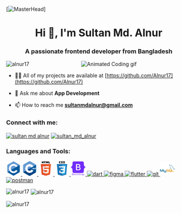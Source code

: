 [![MasterHead](https://images.prismic.io/impactio-blog/2575689d-8dfe-4d7c-b6a7-f33b170231b8_What+Does+a+Dart+and+Flutter+Developer+Do.png?auto=compress,format)]
<h1 align="center">Hi 👋, I'm Sultan Md. Alnur</h1>
<h3 align="center">A passionate frontend developer from Bangladesh</h3>
<img src="https://i.pinimg.com/originals/81/17/8b/81178b47a8598f0c81c4799f2cdd4057.gif" alt="Animated Coding gif" width="300" align="right">

<p align="left"> <img src="https://komarev.com/ghpvc/?username=alnur17&label=Profile%20views&color=0e75b6&style=flat" alt="alnur17" /> </p>

- 👨‍💻 All of my projects are available at [https://github.com/Alnur17](https://github.com/Alnur17)

- 💬 Ask me about **App Development**

- 📫 How to reach me **sultanmdalnur@gmail.com**

<h3 align="left">Connect with me:</h3>
<p align="left">
<a href="https://linkedin.com/in/sultan md alnur" target="blank"><img align="center" src="https://raw.githubusercontent.com/rahuldkjain/github-profile-readme-generator/master/src/images/icons/Social/linked-in-alt.svg" alt="sultan md alnur" height="30" width="40" /></a>
<a href="https://instagram.com/sultan_md_alnur" target="blank"><img align="center" src="https://raw.githubusercontent.com/rahuldkjain/github-profile-readme-generator/master/src/images/icons/Social/instagram.svg" alt="sultan_md_alnur" height="30" width="40" /></a>
</p>

<h3 align="left">Languages and Tools:</h3>
<p align="left"> <a href="https://www.cprogramming.com/" target="_blank" rel="noreferrer"> <img src="https://raw.githubusercontent.com/devicons/devicon/master/icons/c/c-original.svg" alt="c" width="40" height="40"/> </a> <a href="https://www.w3schools.com/cpp/" target="_blank" rel="noreferrer"> <img src="https://raw.githubusercontent.com/devicons/devicon/master/icons/cplusplus/cplusplus-original.svg" alt="cplusplus" width="40" height="40"/> </a><a href="https://www.w3.org/html/" target="_blank" rel="noreferrer"> <img src="https://raw.githubusercontent.com/devicons/devicon/master/icons/html5/html5-original-wordmark.svg" alt="html5" width="40" height="40"/> </a>  <a href="https://www.w3schools.com/css/" target="_blank" rel="noreferrer"> <img src="https://raw.githubusercontent.com/devicons/devicon/master/icons/css3/css3-original-wordmark.svg" alt="css3" width="40" height="40"/><a href="https://getbootstrap.com" target="_blank" rel="noreferrer"> <img src="https://raw.githubusercontent.com/devicons/devicon/master/icons/bootstrap/bootstrap-plain-wordmark.svg" alt="bootstrap" width="40" height="40"/> </a>  </a> <a href="https://dart.dev" target="_blank" rel="noreferrer"> <img src="https://www.vectorlogo.zone/logos/dartlang/dartlang-icon.svg" alt="dart" width="40" height="40"/> </a> <a href="https://www.figma.com/" target="_blank" rel="noreferrer"> <img src="https://www.vectorlogo.zone/logos/figma/figma-icon.svg" alt="figma" width="40" height="40"/> </a> <a href="https://flutter.dev" target="_blank" rel="noreferrer"> <img src="https://www.vectorlogo.zone/logos/flutterio/flutterio-icon.svg" alt="flutter" width="40" height="40"/> </a> <a href="https://git-scm.com/" target="_blank" rel="noreferrer"> <img src="https://www.vectorlogo.zone/logos/git-scm/git-scm-icon.svg" alt="git" width="40" height="40"/> </a> <a href="https://www.mysql.com/" target="_blank" rel="noreferrer"> <img src="https://raw.githubusercontent.com/devicons/devicon/master/icons/mysql/mysql-original-wordmark.svg" alt="mysql" width="40" height="40"/> </a> <a href="https://postman.com" target="_blank" rel="noreferrer"> <img src="https://www.vectorlogo.zone/logos/getpostman/getpostman-icon.svg" alt="postman" width="40" height="40"/> </a> </p>

<p><img align="left" src="https://github-readme-stats.vercel.app/api/top-langs?username=alnur17&show_icons=true&locale=en&layout=compact" alt="alnur17" /></p>

<p>&nbsp;<img align="center" src="https://github-readme-stats.vercel.app/api?username=alnur17&show_icons=true&locale=en" alt="alnur17" /></p>

<p><img align="center" src="https://github-readme-streak-stats.herokuapp.com/?user=alnur17&" alt="alnur17" /></p>
